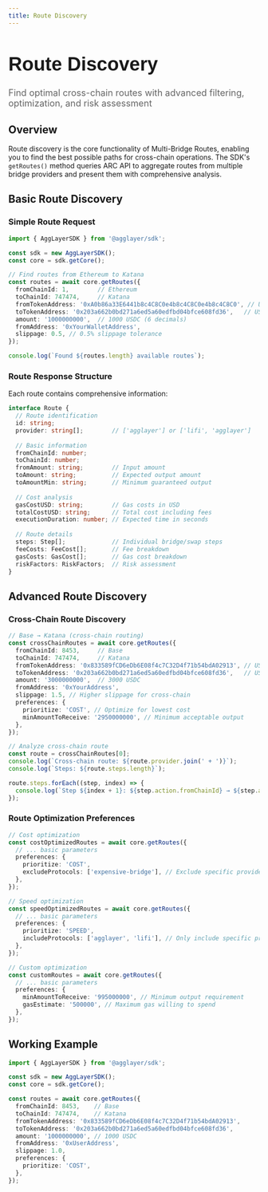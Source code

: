 ```yaml
---
title: Route Discovery
---
```


<!-- Page Header Component -->
<h1 style="text-align: left; font-size: 38px; font-weight: 700; font-family: 'Inter Tight', sans-serif;">
  Route Discovery
</h1>

<div style="text-align: left; margin: 0.5rem 0;">
  <p style="font-size: 18px; color: #666; max-width: 600px; margin: 0;">
    Find optimal cross-chain routes with advanced filtering, optimization, and risk assessment
  </p>
</div>

## Overview

Route discovery is the core functionality of Multi-Bridge Routes, enabling you to find the best possible paths for cross-chain operations. The SDK's `getRoutes()` method queries ARC API to aggregate routes from multiple bridge providers and present them with comprehensive analysis.

## Basic Route Discovery

### Simple Route Request

```typescript
import { AggLayerSDK } from '@agglayer/sdk';

const sdk = new AggLayerSDK();
const core = sdk.getCore();

// Find routes from Ethereum to Katana
const routes = await core.getRoutes({
  fromChainId: 1,        // Ethereum
  toChainId: 747474,     // Katana
  fromTokenAddress: '0xA0b86a33E6441b8c4C8C0e4b8c4C8C0e4b8c4C8C0', // USDC on Ethereum
  toTokenAddress: '0x203a662b0bd271a6ed5a60edfbd04bfce608fd36',   // USDC on Katana
  amount: '1000000000',  // 1000 USDC (6 decimals)
  fromAddress: '0xYourWalletAddress',
  slippage: 0.5, // 0.5% slippage tolerance
});

console.log(`Found ${routes.length} available routes`);
```

### Route Response Structure

Each route contains comprehensive information:

```typescript
interface Route {
  // Route identification
  id: string;
  provider: string[];        // ['agglayer'] or ['lifi', 'agglayer']
  
  // Basic information
  fromChainId: number;
  toChainId: number;
  fromAmount: string;        // Input amount
  toAmount: string;          // Expected output amount
  toAmountMin: string;       // Minimum guaranteed output
  
  // Cost analysis
  gasCostUSD: string;        // Gas costs in USD
  totalCostUSD: string;      // Total cost including fees
  executionDuration: number; // Expected time in seconds
  
  // Route details
  steps: Step[];             // Individual bridge/swap steps
  feeCosts: FeeCost[];       // Fee breakdown
  gasCosts: GasCost[];       // Gas cost breakdown
  riskFactors: RiskFactors;  // Risk assessment
}
```

## Advanced Route Discovery

### Cross-Chain Route Discovery

```typescript
// Base → Katana (cross-chain routing)
const crossChainRoutes = await core.getRoutes({
  fromChainId: 8453,     // Base
  toChainId: 747474,     // Katana
  fromTokenAddress: '0x833589fCD6eDb6E08f4c7C32D4f71b54bdA02913', // USDC on Base
  toTokenAddress: '0x203a662b0bd271a6ed5a60edfbd04bfce608fd36',   // USDC on Katana
  amount: '3000000000',  // 3000 USDC
  fromAddress: '0xYourAddress',
  slippage: 1.5, // Higher slippage for cross-chain
  preferences: {
    prioritize: 'COST', // Optimize for lowest cost
    minAmountToReceive: '2950000000', // Minimum acceptable output
  },
});

// Analyze cross-chain route
const route = crossChainRoutes[0];
console.log(`Cross-chain route: ${route.provider.join(' + ')}`);
console.log(`Steps: ${route.steps.length}`);

route.steps.forEach((step, index) => {
  console.log(`Step ${index + 1}: ${step.action.fromChainId} → ${step.action.toChainId} via ${step.tool}`);
});
```

### Route Optimization Preferences

```typescript
// Cost optimization
const costOptimizedRoutes = await core.getRoutes({
  // ... basic parameters
  preferences: {
    prioritize: 'COST',
    excludeProtocols: ['expensive-bridge'], // Exclude specific providers
  },
});

// Speed optimization
const speedOptimizedRoutes = await core.getRoutes({
  // ... basic parameters  
  preferences: {
    prioritize: 'SPEED',
    includeProtocols: ['agglayer', 'lifi'], // Only include specific providers
  },
});

// Custom optimization
const customRoutes = await core.getRoutes({
  // ... basic parameters
  preferences: {
    minAmountToReceive: '995000000', // Minimum output requirement
    gasEstimate: '500000', // Maximum gas willing to spend
  },
});
```

## Working Example

```typescript
import { AggLayerSDK } from '@agglayer/sdk';

const sdk = new AggLayerSDK();
const core = sdk.getCore();

const routes = await core.getRoutes({
  fromChainId: 8453,    // Base
  toChainId: 747474,    // Katana
  fromTokenAddress: '0x833589fCD6eDb6E08f4c7C32D4f71b54bdA02913',
  toTokenAddress: '0x203a662b0bd271a6ed5a60edfbd04bfce608fd36',
  amount: '1000000000', // 1000 USDC
  fromAddress: '0xUserAddress',
  slippage: 1.0,
  preferences: {
    prioritize: 'COST',
  },
});
```

